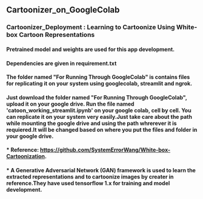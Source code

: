 ## Cartoonizer_on_GoogleColab

### Cartoonizer_Deployment : Learning to Cartoonize Using White-box Cartoon Representations
#### Pretrained model and weights are used for this app development.
#### Dependencies are given in requirement.txt
#### The folder named "For Running Through GoogleColab" is contains files for replicating it on your system using googlecolab, streamlit and ngrok.
#### Just download the folder named "For Running Through GoogleColab", upload it on your google drive. Run the file named 'catoon_working_streamlit.ipynb' on your google colab, cell by cell. You can replicate it on your system very easily.Just take care about the path while mounting the google drive and using the path whrerever it is requiered.It will be changed based on where you put the files and folder in your google drive. 
#### * Reference: https://github.com/SystemErrorWang/White-box-Cartoonization.
#### * A Generative Adversarial Network (GAN) framework is used to learn the extracted representations and to cartoonize images by creater in reference.They have used tensorflow 1.x for training and model development.
